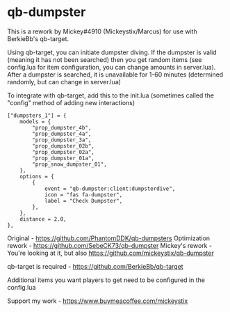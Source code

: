 # qb-dumpster
This is a rework by Mickey#4910 (Mickeystix/Marcus) for use with BerkieBb's qb-target.

Using qb-target, you can initiate dumpster diving. If the dumpster is valid (meaning it has not been searched) then you get random items (see config.lua for item configuration, you can change amounts in server.lua). After a dumpster is searched, it is unavailable for 1-60 minutes (determined randomly, but can change in server.lua)

To integrate with qb-target, add this to the init.lua (sometimes called the "config" method of adding new interactions)

    ["dumpsters_1"] = {
        models = {
            "prop_dumpster_4b",
            "prop_dumpster_4a",
			"prop_dumpster_3a",
			"prop_dumpster_02b",
			"prop_dumpster_02a",
			"prop_dumpster_01a",
			"prop_snow_dumpster_01",
        },
        options = {
            {
                event = "qb-dumpster:client:dumpsterdive",
                icon = "fas fa-dumpster",
                label = "Check Dumpster",
            },
        },
        distance = 2.0,
    },


Original - https://github.com/PhantomDDK/qb-dumpsters
Optimization rework - https://github.com/SebeCK73/qb-dumpster
Mickey's rework - You're looking at it, but also  https://github.com/mickeystix/qb-dumpster

qb-target is required - https://github.com/BerkieBb/qb-target

Additional items you want players to get need to be configured in the config.lua

Support my work - https://www.buymeacoffee.com/mickeystix

